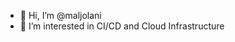- 👋 Hi, I’m @maljolani
- 👀 I’m interested in CI/CD and Cloud Infrastructure

<!---
- 👋 Hi, I’m @maljolani
- 👀 I’m interested in CI/CD and Cloud Infrastructure
- 🌱 I’m on continiues learning process
- 💞️ I’m looking to collaborate on CI/CD 
- 📫 How to reach me ...

maljolani/maljolani is a ✨ special ✨ repository because its `README.md` (this file) appears on your GitHub profile.
You can click the Preview link to take a look at your changes.
--->
